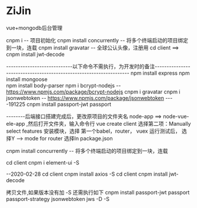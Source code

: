 # ZiJin
vue+mongodb后台管理

cnpm i     -- 项目初始化
cnpm install concurrently   -- 将多个终端启动的项目绑定到一块，连载
cnpm install gravatar   -- 全球公认头像，注册用
cd client ==> cnpm install jwt-decode 

----------------------------以下命令不需执行，为开发时的备注-------------------------------------------------------------------
npm install express
npm install mongoose    
npm install body-parser
npm i bcrypt-nodejs   -- https://www.npmjs.com/package/bcrypt-nodejs
cnpm i gravatar
cnpm i jsonwebtoken  -- https://www.npmjs.com/package/jsonwebtoken
----191225
cnpm install  passport-jwt passport

--------后端接口搭建完成后，更改原项目的文件夹名 node-app ==> node-vue-ele-app ,然后打开文件夹，输入命令行
vue create client
选择第二项：Manually select features
       安装模块，选择 第一个babel，router， vuex
运行测试后，
       选择Y  --> mode for router 
选择In package.json

cnpm install concurrently   -- 将多个终端启动的项目绑定到一块，连载

cd client   cnpm i element-ui -S

--2020-02-28
cd client  cnpm install axios -S
cd client  cnpm install jwt-decode


拷贝文件,如果版本没有加 -S 还需执行如下
cnpm install  passport-jwt passport passport-strategy jsonwebtoken  jws  -D -S

